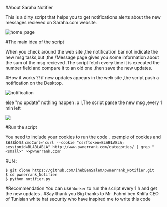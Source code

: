 #About Saraha Notifier

This is a dirty script that helps you to get notifications alerts about the new messages recieved on Saraha.com website.

![home_page](http://i.imgur.com/2fSFAjA.png)

#The main idea of the script

When you check around the web site ,the notification bar not indicate the new msg tasks,but ,the /Message page gives you some information about the sum of the msg recieved .The script fetch every time it is executed the number field and compare it to an old one ,then save the new updates.

#How it works ?!
if new updates appears in the web site ,the script push a notification on the Desktop. 

![notification](http://i.imgur.com/AR4tnI5.png)

else "no update" nothing happen :p !,The script parse the new msg ,every 1 min left 

![](http://i.imgur.com/4PLElEK.png)

#Run the script

You need to include your cookies to run the code .
exemple of cookies and sessions
`cmdCurl='curl --cookie "csrftoken=BLABLABLA; sessionid=BLABLABLA" http://www.pwnerrank.com/categories/ | grep "<small>" >>pwnerrank.com'
`

RUN : 
```
$ git clone https://github.com/ihebBenSalem/pwnerrank_Notifier.git
$ cd pwnerrank_Notifier
$ python notifier.py
```
#Recommendation
You can use `Worker` to run the script every 1 h and get the new updates . 
#Say thank you
Big thanks to Mr .Fahmi ben Khlifa CEO of Tunisian white hat security who have inspired me to write this code 
